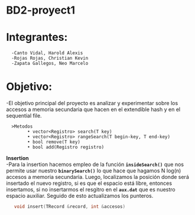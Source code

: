 # BD2-proyect1

# Integrantes:
      -Canto Vidal, Harold Alexis
      -Rojas Rojas, Christian Kevin
      -Zapata Gallegos, Neo Marcelo

# Objetivo:
-El objetivo principal del proyecto es analizar y experimentar sobre los accesos a memoria secundaria que hacen en el extendible hash y en el sequential file.

      >Metodos
            • vector<Registro> search(T key)
            • vector<Registro> rangeSearch(T begin-key, T end-key) 
            • bool remove(T key) 
            • bool add(Registro registro)
            
            
**Insertion**   
-Para la insertion hacemos empleo de la función  **`insideSearch()`** que nos permite usar nuestro **`binarySearch()`** lo que hace que hagamos N log(n) accesos a memoria secundaria. Luego, localizamos la posición donde será insertado el nuevo registro, si es que el espacio está libre, entonces insertamos, si no insertarmos el resgitro en el  **`aux.dat`** que es nuestro espacio auxiliar. Seguido de esto actualizamos los punteros.

 ```cpp
    void insert(TRecord &record, int &accesos)
```
